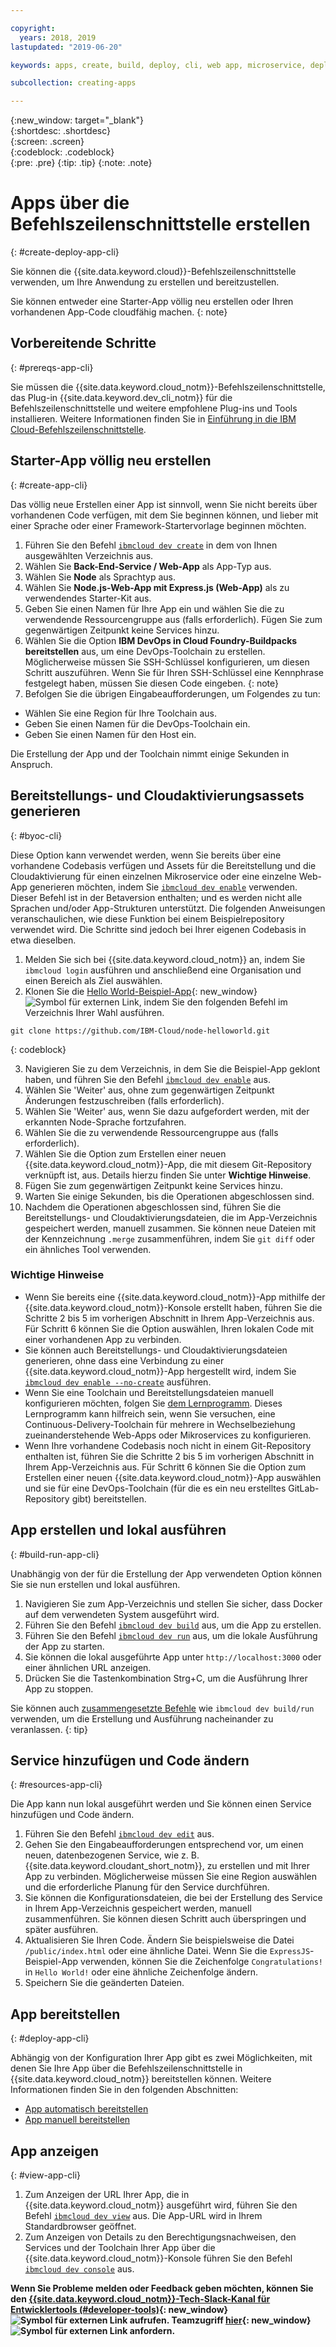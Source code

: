```yaml
---

copyright:
  years: 2018, 2019
lastupdated: "2019-06-20"

keywords: apps, create, build, deploy, cli, web app, microservice, deploy cli, build app local, developer tools, ibmcloud dev create

subcollection: creating-apps

---
```


{:new_window: target="_blank"}  
{:shortdesc: .shortdesc}  
{:screen: .screen}  
{:codeblock: .codeblock}  
{:pre: .pre}
{:tip: .tip}
{:note: .note}

# Apps über die Befehlszeilenschnittstelle erstellen
{: #create-deploy-app-cli}

Sie können die {{site.data.keyword.cloud}}-Befehlszeilenschnittstelle verwenden, um Ihre Anwendung zu erstellen und bereitzustellen. 

Sie können entweder eine Starter-App völlig neu erstellen oder Ihren vorhandenen App-Code cloudfähig machen. 
{: note}

## Vorbereitende Schritte
{: #prereqs-app-cli}

Sie müssen die {{site.data.keyword.cloud_notm}}-Befehlszeilenschnittstelle, das Plug-in {{site.data.keyword.dev_cli_notm}} für die Befehlszeilenschnittstelle und weitere empfohlene Plug-ins und Tools installieren. Weitere Informationen finden Sie in [Einführung in die IBM Cloud-Befehlszeilenschnittstelle](/docs/cli?topic=cloud-cli-getting-started). 

## Starter-App völlig neu erstellen
{: #create-app-cli}

Das völlig neue Erstellen einer App ist sinnvoll, wenn Sie nicht bereits über vorhandenen Code verfügen, mit dem Sie beginnen können, und lieber mit einer Sprache oder einer Framework-Startervorlage beginnen möchten.

1. Führen Sie den Befehl [`ibmcloud dev create`](/docs/cli/idt?topic=cloud-cli-idt-cli#create) in dem von Ihnen ausgewählten Verzeichnis aus.
2. Wählen Sie **Back-End-Service / Web-App** als App-Typ aus.
3. Wählen Sie **Node** als Sprachtyp aus.
4. Wählen Sie **Node.js-Web-App mit Express.js (Web-App)** als zu verwendendes Starter-Kit aus.
5. Geben Sie einen Namen für Ihre App ein und wählen Sie die zu verwendende Ressourcengruppe aus (falls erforderlich). Fügen Sie zum gegenwärtigen Zeitpunkt keine Services hinzu.
6. Wählen Sie die Option **IBM DevOps in Cloud Foundry-Buildpacks bereitstellen** aus, um eine DevOps-Toolchain zu erstellen. Möglicherweise müssen Sie SSH-Schlüssel konfigurieren, um diesen Schritt auszuführen.
  Wenn Sie für Ihren SSH-Schlüssel eine Kennphrase festgelegt haben, müssen Sie diesen Code eingeben.
  {: note}
7. Befolgen Sie die übrigen Eingabeaufforderungen, um Folgendes zu tun:
  * Wählen Sie eine Region für Ihre Toolchain aus.
  * Geben Sie einen Namen für die DevOps-Toolchain ein.
  * Geben Sie einen Namen für den Host ein.

Die Erstellung der App und der Toolchain nimmt einige Sekunden in Anspruch.

## Bereitstellungs- und Cloudaktivierungsassets generieren
{: #byoc-cli}

Diese Option kann verwendet werden, wenn Sie bereits über eine vorhandene Codebasis verfügen und Assets für die Bereitstellung und die Cloudaktivierung für einen einzelnen Mikroservice oder eine einzelne Web-App generieren möchten, indem Sie [`ibmcloud dev enable`](/docs/cli/idt?topic=cloud-cli-idt-cli#enable) verwenden. Dieser Befehl ist in der Betaversion enthalten; und es werden nicht alle Sprachen und/oder App-Strukturen unterstützt. Die folgenden Anweisungen veranschaulichen, wie diese Funktion bei einem Beispielrepository verwendet wird. Die Schritte sind jedoch bei Ihrer eigenen Codebasis in etwa dieselben.

1. Melden Sie sich bei {{site.data.keyword.cloud_notm}} an, indem Sie `ibmcloud login` ausführen und anschließend eine Organisation und einen Bereich als Ziel auswählen.
2. Klonen Sie die [Hello World-Beispiel-App](https://github.com/IBM-Cloud/node-helloworld){: new_window} ![Symbol für externen Link](../icons/launch-glyph.svg "Symbol für externen Link"), indem Sie den folgenden Befehl im Verzeichnis Ihrer Wahl ausführen.

  ```
  git clone https://github.com/IBM-Cloud/node-helloworld.git
  ```
  {: codeblock}

3. Navigieren Sie zu dem Verzeichnis, in dem Sie die Beispiel-App geklont haben, und führen Sie den Befehl [`ibmcloud dev enable`](/docs/cli/idt?topic=cloud-cli-idt-cli#enable) aus.
4. Wählen Sie 'Weiter' aus, ohne zum gegenwärtigen Zeitpunkt Änderungen festzuschreiben (falls erforderlich).
5. Wählen Sie 'Weiter' aus, wenn Sie dazu aufgefordert werden, mit der erkannten Node-Sprache fortzufahren.
6. Wählen Sie die zu verwendende Ressourcengruppe aus (falls erforderlich). 
7. Wählen Sie die Option zum Erstellen einer neuen {{site.data.keyword.cloud_notm}}-App, die mit diesem Git-Repository verknüpft ist, aus. Details hierzu finden Sie unter **Wichtige Hinweise**.
8. Fügen Sie zum gegenwärtigen Zeitpunkt keine Services hinzu.
9. Warten Sie einige Sekunden, bis die Operationen abgeschlossen sind. 
10. Nachdem die Operationen abgeschlossen sind, führen Sie die Bereitstellungs- und Cloudaktivierungsdateien, die im App-Verzeichnis gespeichert werden, manuell zusammen. Sie können neue Dateien mit der Kennzeichnung `.merge` zusammenführen, indem Sie `git diff` oder ein ähnliches Tool verwenden.

### Wichtige Hinweise
 - Wenn Sie bereits eine {{site.data.keyword.cloud_notm}}-App mithilfe der {{site.data.keyword.cloud_notm}}-Konsole erstellt haben, führen Sie die Schritte 2 bis 5 im vorherigen Abschnitt in Ihrem App-Verzeichnis aus. Für Schritt 6 können Sie die Option auswählen, Ihren lokalen Code mit einer vorhandenen App zu verbinden.
 - Sie können auch Bereitstellungs- und Cloudaktivierungsdateien generieren, ohne dass eine Verbindung zu einer {{site.data.keyword.cloud_notm}}-App hergestellt wird, indem Sie [`ibmcloud dev enable --no-create`](/docs/cli/idt?topic=cloud-cli-idt-cli#enable) ausführen.
 - Wenn Sie eine Toolchain und Bereitstellungsdateien manuell konfigurieren möchten, folgen Sie [dem Lernprogramm](/docs/apps/tutorials?topic=creating-apps-tutorial-byoc-kube). Dieses Lernprogramm kann hilfreich sein, wenn Sie versuchen, eine Continuous-Delivery-Toolchain für mehrere in Wechselbeziehung zueinanderstehende Web-Apps oder Mikroservices zu konfigurieren.
 - Wenn Ihre vorhandene Codebasis noch nicht in einem Git-Repository enthalten ist, führen Sie die Schritte 2 bis 5 im vorherigen Abschnitt in Ihrem App-Verzeichnis aus. Für Schritt 6 können Sie die Option zum Erstellen einer neuen {{site.data.keyword.cloud_notm}}-App auswählen und sie für eine DevOps-Toolchain (für die es ein neu erstelltes GitLab-Repository gibt) bereitstellen.

## App erstellen und lokal ausführen
{: #build-run-app-cli}

Unabhängig von der für die Erstellung der App verwendeten Option können Sie sie nun erstellen und lokal ausführen.

1. Navigieren Sie zum App-Verzeichnis und stellen Sie sicher, dass Docker auf dem verwendeten System ausgeführt wird.
2. Führen Sie den Befehl [`ibmcloud dev build`](/docs/cli/idt?topic=cloud-cli-idt-cli#build) aus, um die App zu erstellen.
3. Führen Sie den Befehl [`ibmcloud dev run`](/docs/cli/idt?topic=cloud-cli-idt-cli#run) aus, um die lokale Ausführung der App zu starten.
4. Sie können die lokal ausgeführte App unter `http://localhost:3000` oder einer ähnlichen URL anzeigen.
5. Drücken Sie die Tastenkombination Strg+C, um die Ausführung Ihrer App zu stoppen.

Sie können auch [zusammengesetzte Befehle](/docs/cli/idt?topic=cloud-cli-idt-cli#compound) wie `ibmcloud dev build/run` verwenden, um die Erstellung und Ausführung nacheinander zu veranlassen.
{: tip}

## Service hinzufügen und Code ändern
{: #resources-app-cli}

Die App kann nun lokal ausgeführt werden und Sie können einen Service hinzufügen und Code ändern. 

1. Führen Sie den Befehl [`ibmcloud dev edit`](/docs/cli/idt?topic=cloud-cli-idt-cli#edit) aus.
2. Gehen Sie den Eingabeaufforderungen entsprechend vor, um einen neuen, datenbezogenen Service, wie z. B. {{site.data.keyword.cloudant_short_notm}}, zu erstellen und mit Ihrer App zu verbinden. Möglicherweise müssen Sie eine Region auswählen und die erforderliche Planung für den Service durchführen.
3. Sie können die Konfigurationsdateien, die bei der Erstellung des Service in Ihrem App-Verzeichnis gespeichert werden, manuell zusammenführen. Sie können diesen Schritt auch überspringen und später ausführen.
4. Aktualisieren Sie Ihren Code. Ändern Sie beispielsweise die Datei `/public/index.html` oder eine ähnliche Datei. Wenn Sie die `ExpressJS`-Beispiel-App verwenden, können Sie die Zeichenfolge `Congratulations!` in `Hello World!` oder eine ähnliche Zeichenfolge ändern.
5. Speichern Sie die geänderten Dateien.

## App bereitstellen
{: #deploy-app-cli}

Abhängig von der Konfiguration Ihrer App gibt es zwei Möglichkeiten, mit denen Sie Ihre App über die Befehlszeilenschnittstelle in {{site.data.keyword.cloud_notm}} bereitstellen können. Weitere Informationen finden Sie in den folgenden Abschnitten:

* [App automatisch bereitstellen](/docs/apps?topic=creating-apps-deploy-cli-auto#deploy-console-auto)
* [App manuell bereitstellen](/docs/apps?topic=creating-apps-deploy-cli-manual#deploy-console-manual)

## App anzeigen
{: #view-app-cli}

1. Zum Anzeigen der URL Ihrer App, die in {{site.data.keyword.cloud_notm}} ausgeführt wird, führen Sie den Befehl [`ibmcloud dev view`](/docs/cli/idt?topic=cloud-cli-idt-cli#view) aus. Die App-URL wird in Ihrem Standardbrowser geöffnet.
2. Zum Anzeigen von Details zu den Berechtigungsnachweisen, den Services und der Toolchain Ihrer App über die {{site.data.keyword.cloud_notm}}-Konsole führen Sie den Befehl [`ibmcloud dev console`](/docs/cli/idt?topic=cloud-cli-idt-cli#console) aus. 

**Wenn Sie Probleme melden oder Feedback geben möchten, können Sie den [{{site.data.keyword.cloud_notm}}-Tech-Slack-Kanal für Entwicklertools (#developer-tools)](https://ibm-cloud-tech.slack.com/){: new_window} ![Symbol für externen Link](../icons/launch-glyph.svg "Symbol für externen Link") aufrufen. Teamzugriff [hier](https://slack-invite-ibm-cloud-tech.mybluemix.net/){: new_window} ![Symbol für externen Link](../icons/launch-glyph.svg "Symbol für externen Link") anfordern.**
